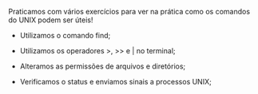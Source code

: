 Praticamos com vários exercícios para ver na prática como os comandos do UNIX podem ser úteis!

- Utilizamos o comando find;

- Utilizamos os operadores >, >> e | no terminal;

- Alteramos as permissões de arquivos e diretórios;

- Verificamos o status e enviamos sinais a processos UNIX;